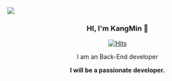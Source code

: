 <img src="https://capsule-render.vercel.app/api?type=waving&color=87CEEB&height=300&section=header&text=Kangmin&fontSize=90&animation=twinkling" />

<div align="center">

### HI, I'm KangMin 🤞
  
[![Hits](https://hits.seeyoufarm.com/api/count/incr/badge.svg?url=https%3A%2F%2Fgithub.com%2Fjjunhaa0211&count_bg=%23E05741&title_bg=%2342423F&icon=&icon_color=%23FFFFFF&title=hits&edge_flat=true)](https://https://github.com/jjunhaa0211)
  
I am an Back-End developer
  

**I will be a passionate developer.**
  
<h1>
